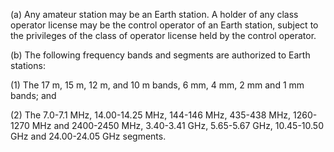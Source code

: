 (a) Any amateur station may be an Earth station. A holder of any class operator license may be the control operator of an Earth station, subject to the privileges of the class of operator license held by the control operator.

(b) The following frequency bands and segments are authorized to Earth stations:

(1) The 17 m, 15 m, 12 m, and 10 m bands, 6 mm, 4 mm, 2 mm and 1 mm bands; and

(2) The 7.0-7.1 MHz, 14.00-14.25 MHz, 144-146 MHz, 435-438 MHz, 1260-1270 MHz and 2400-2450 MHz, 3.40-3.41 GHz, 5.65-5.67 GHz, 10.45-10.50 GHz and 24.00-24.05 GHz segments.

